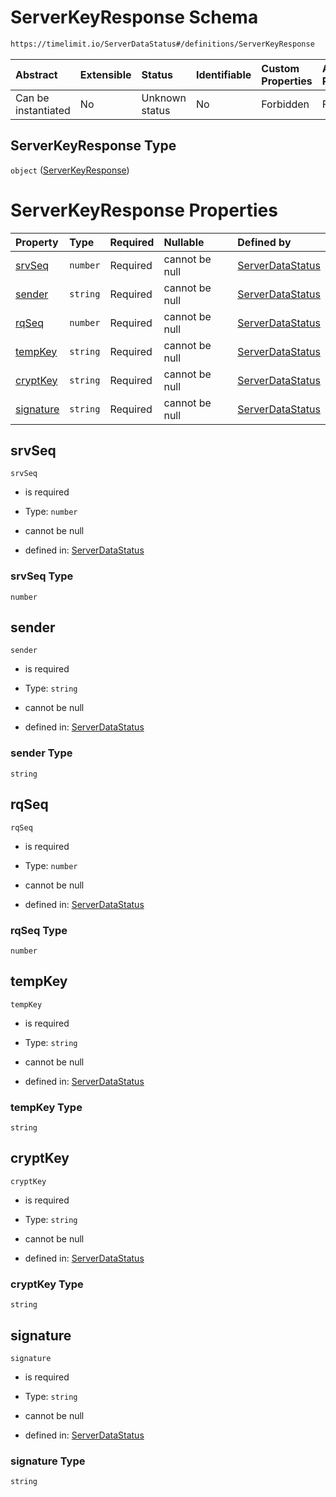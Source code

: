 # ServerKeyResponse Schema

```txt
https://timelimit.io/ServerDataStatus#/definitions/ServerKeyResponse
```

| Abstract            | Extensible | Status         | Identifiable | Custom Properties | Additional Properties | Access Restrictions | Defined In                                                                            |
| :------------------ | :--------- | :------------- | :----------- | :---------------- | :-------------------- | :------------------ | :------------------------------------------------------------------------------------ |
| Can be instantiated | No         | Unknown status | No           | Forbidden         | Forbidden             | none                | [ServerDataStatus.schema.json\*](ServerDataStatus.schema.json "open original schema") |

## ServerKeyResponse Type

`object` ([ServerKeyResponse](serverdatastatus-definitions-serverkeyresponse.md))

# ServerKeyResponse Properties

| Property                | Type     | Required | Nullable       | Defined by                                                                                                                                                                             |
| :---------------------- | :------- | :------- | :------------- | :------------------------------------------------------------------------------------------------------------------------------------------------------------------------------------- |
| [srvSeq](#srvseq)       | `number` | Required | cannot be null | [ServerDataStatus](serverdatastatus-definitions-serverkeyresponse-properties-srvseq.md "https://timelimit.io/ServerDataStatus#/definitions/ServerKeyResponse/properties/srvSeq")       |
| [sender](#sender)       | `string` | Required | cannot be null | [ServerDataStatus](serverdatastatus-definitions-serverkeyresponse-properties-sender.md "https://timelimit.io/ServerDataStatus#/definitions/ServerKeyResponse/properties/sender")       |
| [rqSeq](#rqseq)         | `number` | Required | cannot be null | [ServerDataStatus](serverdatastatus-definitions-serverkeyresponse-properties-rqseq.md "https://timelimit.io/ServerDataStatus#/definitions/ServerKeyResponse/properties/rqSeq")         |
| [tempKey](#tempkey)     | `string` | Required | cannot be null | [ServerDataStatus](serverdatastatus-definitions-serverkeyresponse-properties-tempkey.md "https://timelimit.io/ServerDataStatus#/definitions/ServerKeyResponse/properties/tempKey")     |
| [cryptKey](#cryptkey)   | `string` | Required | cannot be null | [ServerDataStatus](serverdatastatus-definitions-serverkeyresponse-properties-cryptkey.md "https://timelimit.io/ServerDataStatus#/definitions/ServerKeyResponse/properties/cryptKey")   |
| [signature](#signature) | `string` | Required | cannot be null | [ServerDataStatus](serverdatastatus-definitions-serverkeyresponse-properties-signature.md "https://timelimit.io/ServerDataStatus#/definitions/ServerKeyResponse/properties/signature") |

## srvSeq

`srvSeq`

- is required

- Type: `number`

- cannot be null

- defined in: [ServerDataStatus](serverdatastatus-definitions-serverkeyresponse-properties-srvseq.md "https://timelimit.io/ServerDataStatus#/definitions/ServerKeyResponse/properties/srvSeq")

### srvSeq Type

`number`

## sender

`sender`

- is required

- Type: `string`

- cannot be null

- defined in: [ServerDataStatus](serverdatastatus-definitions-serverkeyresponse-properties-sender.md "https://timelimit.io/ServerDataStatus#/definitions/ServerKeyResponse/properties/sender")

### sender Type

`string`

## rqSeq

`rqSeq`

- is required

- Type: `number`

- cannot be null

- defined in: [ServerDataStatus](serverdatastatus-definitions-serverkeyresponse-properties-rqseq.md "https://timelimit.io/ServerDataStatus#/definitions/ServerKeyResponse/properties/rqSeq")

### rqSeq Type

`number`

## tempKey

`tempKey`

- is required

- Type: `string`

- cannot be null

- defined in: [ServerDataStatus](serverdatastatus-definitions-serverkeyresponse-properties-tempkey.md "https://timelimit.io/ServerDataStatus#/definitions/ServerKeyResponse/properties/tempKey")

### tempKey Type

`string`

## cryptKey

`cryptKey`

- is required

- Type: `string`

- cannot be null

- defined in: [ServerDataStatus](serverdatastatus-definitions-serverkeyresponse-properties-cryptkey.md "https://timelimit.io/ServerDataStatus#/definitions/ServerKeyResponse/properties/cryptKey")

### cryptKey Type

`string`

## signature

`signature`

- is required

- Type: `string`

- cannot be null

- defined in: [ServerDataStatus](serverdatastatus-definitions-serverkeyresponse-properties-signature.md "https://timelimit.io/ServerDataStatus#/definitions/ServerKeyResponse/properties/signature")

### signature Type

`string`
